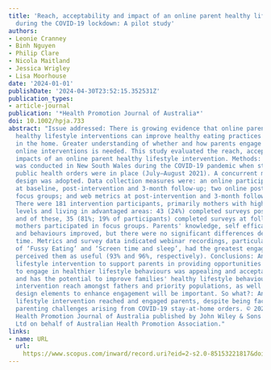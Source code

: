 ```yaml
---
title: 'Reach, acceptability and impact of an online parent healthy lifestyle intervention
  during the COVID-19 lockdown: A pilot study'
authors:
- Leonie Cranney
- Binh Nguyen
- Philip Clare
- Nicola Maitland
- Jessica Wrigley
- Lisa Moorhouse
date: '2024-01-01'
publishDate: '2024-04-30T23:52:15.352531Z'
publication_types:
- article-journal
publication: '*Health Promotion Journal of Australia*'
doi: 10.1002/hpja.733
abstract: "Issue addressed: There is growing evidence that online parent-focused child
  healthy lifestyle interventions can improve healthy eating practices and food environments
  in the home. Greater understanding of whether and how parents engage with these
  online interventions is needed. This study evaluated the reach, acceptability and
  impacts of an online parent healthy lifestyle intervention. Methods: A pilot study
  was conducted in New South Wales during the COVID-19 pandemic when stay-at-home
  public health orders were in place (July–August 2021). A concurrent mixed methods
  design was adopted. Data collection measures were: an online participant survey
  at baseline, post-intervention and 3-month follow-up; two online post-intervention
  focus groups; and web metrics at post-intervention and 3-month follow-up. Results:
  There were 181 intervention participants, primarily mothers with high education
  levels and living in advantaged areas: 43 (24%) completed surveys post-intervention;
  and of these, 35 (81%; 19% of participants) completed surveys at follow-up. Sixteen
  mothers participated in focus groups. Parents' knowledge, self efficacy, role modelling
  and behaviours improved, but there were no significant differences detected over
  time. Metrics and survey data indicated webinar recordings, particularly the topics
  of ‘Fussy Eating’ and ‘Screen time and sleep’, had the greatest engagement and most
  perceived them as useful (93% and 96%, respectively). Conclusions: An online healthy
  lifestyle intervention to support parents in providing opportunities for their children
  to engage in healthier lifestyle behaviours was appealing and acceptable to mothers
  and has the potential to improve families' healthy lifestyle behaviours. Enhancing
  intervention reach amongst fathers and priority populations, as well as incorporating
  design elements to enhance engagement will be important. So what?: An online healthy
  lifestyle intervention reached and engaged parents, despite being faced with additional
  parenting challenges arising from COVID-19 stay-at-home orders. © 2023 The Authors.
  Health Promotion Journal of Australia published by John Wiley & Sons Australia,
  Ltd on behalf of Australian Health Promotion Association."
links:
- name: URL
  url: 
    https://www.scopus.com/inward/record.uri?eid=2-s2.0-85153221817&doi=10.1002%2fhpja.733&partnerID=40&md5=37210b04710a45a1948df3f6028fe4bd
---
```

